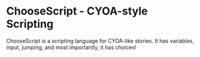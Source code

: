 # ChooseScript - CYOA-style Scripting

ChooseScript is a scripting language for CYOA-like stories. It has variables, input, jumping, and most importantly, it has choices!


